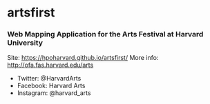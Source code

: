# artsfirst
### Web Mapping Application for the Arts Festival at Harvard University
Site: https://hpoharvard.github.io/artsfirst/
More info: http://ofa.fas.harvard.edu/arts
- Twitter: @HarvardArts
- Facebook: Harvard Arts
- Instagram: @harvard_arts

